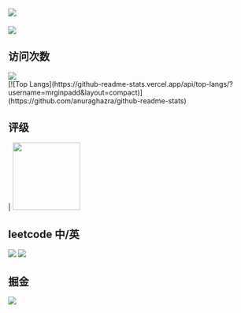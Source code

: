 <h1 align="left"> <a href="https://sunguoqi.com/"> <img src="https://readme-typing-svg.herokuapp.com/?lines=%22我的世界很大,有无限的可能性。所有的一切，从眼前这张桌子开始。 它是我的现在，也是我的未来。尝试，是一刹那的决定，却注定了成功和失败。%22"&center=true&size=27"> </a> </h1>
<h4 align="left"> <a href="https://sunguoqi.com/"> <img src="https://readme-typing-svg.herokuapp.com/?lines=我是徐世豪，我为自己代言。"&center=true&size=17"> </a> </h4>



## 访问次数
<div align="left">
<img src="https://profile-counter.glitch.me/mrginpadd/count.svg">
</div>
   [![Top Langs](https://github-readme-stats.vercel.app/api/top-langs/?username=mrginpadd&layout=compact)](https://github.com/anuraghazra/github-readme-stats)
 
## 评级


   <text>|</text>
  <img height="137px" src="https://github-readme-stats.vercel.app/api?username=mrginpadd&hide_title=true&hide_border=true&show_icons=trueline_height=21&text_color=000&icon_color=000&bg_color=0,ea6161,ffc64d,fffc4d,52fa5a&theme=graywhite" /> 
</div>

## leetcode 中/英

<img src="https://stats.justsong.cn/api/leetcode/?username=xushihao&theme=dark"></img>
<img src="https://stats.justsong.cn/api/leetcode/?username=xushihao&theme=light&cn=true"></img>

## 掘金
<img src="https://stats.justsong.cn/api/juejin?id=X十号"></img>

